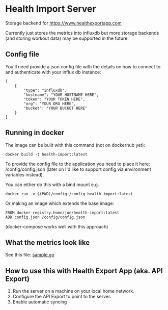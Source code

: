 # Health Import Server
Storage backend for https://www.healthexportapp.com

Currently just stores the metrics into influxdb but more storage backends (and storing workout data) may be supported in the future.

## Config file
You'll need provide a json config file with the details on how to connect to and authenticate with your influx db instance:
```
[
	{
		"type": "influxdb",
		"hostname": "YOUR HOSTNAME HERE",
		"token": "YOUR TOKEN HERE",
		"org": "YOUR ORG HERE",
		"bucket": "YOUR BUCKET HERE"
	}
]
```

## Running in docker
The image can be built with this command (not on dockerhub yet):
```
docker build -t health-import:latest
```

To provide the config file to the application you need to place it here: /config/config.json (later on I'd like to support config via environment variables instead).

You can either do this with a bind mount e.g.
```
docker run -v $(PWD)/config:/config health-import:latest
```

Or making an image which extends the base image:
```
FROM docker-registry.home/joe/health-import:latest
ADD config.json /config/config.json
```
(docker-compose works well with this approach)

## What the metrics look like
See this file: [sample.go](/request/sample.go)

## How to use this with Health Export App (aka. API Export)
1. Run the server on a machine on your local home network.
2. Configure the API Export to point to the server.
3. Enable automatic syncing 
